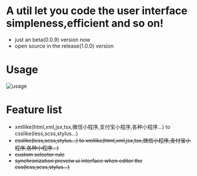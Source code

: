 # A util let you code the user interface simpleness,efficient and so on!
- just an beta(0.0.9) version now
- open source in the release(1.0.0) version
# Usage
![usage](https://tangxuelei.github.io/use.gif "usage")
# Feature list
- xmllike(html,xml,jsx,tsx,微信小程序,支付宝小程序,各种小程序...)  to csslike(less,scss,stylus...)
- ~~csslike(less,scss,stylus...) to xmllike(html,xml,jsx,tsx,微信小程序,支付宝小程序,各种小程序...)~~
- ~~custom selector rule~~
- ~~synchronization preveiw ui interface when editor the css(less,scss,stylus...)~~
